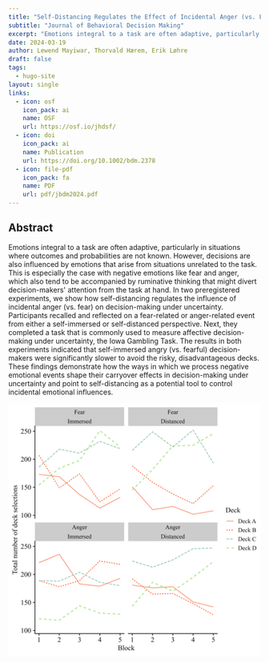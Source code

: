 ```yaml
---
title: "Self-Distancing Regulates the Effect of Incidental Anger (vs. Fear) on Affective Decision-Making Under Uncertainty"
subtitle: "Journal of Behavioral Decision Making"
excerpt: "Emotions integral to a task are often adaptive, particularly in situations where outcomes and probabilities are not known. However, decisions are also influenced by emotions that arise from situations unrelated to the task. This is especially the case with negative emotions like fear and anger, which also tend to be accompanied by ruminative thinking that might divert decision-makers' attention from the task at hand. In two preregistered experiments, we show how self-distancing regulates the influence of incidental anger (vs. fear) on decision-making under uncertainty. Participants recalled and reflected on a fear-related or anger-related event from either a self-immersed or self-distanced perspective. Next, they completed a task that is commonly used to measure affective decision-making under uncertainty, the Iowa Gambling Task. The results in both experiments indicated that self-immersed angry (vs. fearful) decision-makers were significantly slower to avoid the risky, disadvantageous decks. These findings demonstrate how the ways in which we process negative emotional events shape their carryover effects in decision-making under uncertainty and point to self-distancing as a potential tool to control incidental emotional influences."
date: 2024-03-19
author: Lewend Mayiwar, Thorvald Hærem, Erik Løhre
draft: false
tags:
  - hugo-site
layout: single
links:
  - icon: osf
    icon_pack: ai
    name: OSF
    url: https://osf.io/jhdsf/
  - icon: doi
    icon_pack: ai
    name: Publication
    url: https://doi.org/10.1002/bdm.2378 
  - icon: file-pdf
    icon_pack: fa
    name: PDF
    url: pdf/jbdm2024.pdf
---
```


## Abstract

Emotions integral to a task are often adaptive, particularly in situations where outcomes and probabilities are not known. However, decisions are also influenced by emotions that arise from situations unrelated to the task. This is especially the case with negative emotions like fear and anger, which also tend to be accompanied by ruminative thinking that might divert decision-makers' attention from the task at hand. In two preregistered experiments, we show how self-distancing regulates the influence of incidental anger (vs. fear) on decision-making under uncertainty. Participants recalled and reflected on a fear-related or anger-related event from either a self-immersed or self-distanced perspective. Next, they completed a task that is commonly used to measure affective decision-making under uncertainty, the Iowa Gambling Task. The results in both experiments indicated that self-immersed angry (vs. fearful) decision-makers were significantly slower to avoid the risky, disadvantageous decks. These findings demonstrate how the ways in which we process negative emotional events shape their carryover effects in decision-making under uncertainty and point to self-distancing as a potential tool to control incidental emotional influences.

![](JBDM2024.png)